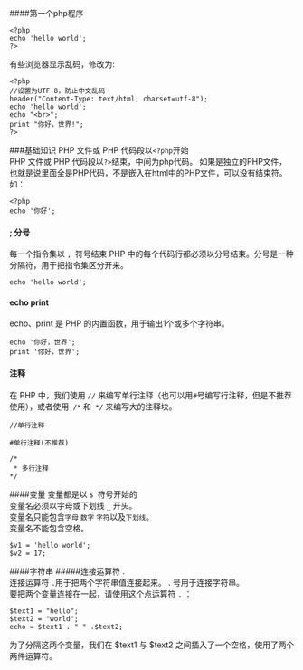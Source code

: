 ####第一个php程序

    <?php
    echo 'hello world';
    ?>

有些浏览器显示乱码，修改为:

    <?php
    //设置为UTF-8，防止中文乱码
    header("Content-Type: text/html; charset=utf-8");
    echo 'hello world';
    echo "<br>";
    print "你好，世界!";
    ?>

###基础知识
PHP 文件或 PHP 代码段以`<?php`开始        
PHP 文件或 PHP 代码段以`?>`结束，中间为php代码。 如果是独立的PHP文件，也就是说里面全是PHP代码，不是嵌入在html中的PHP文件，可以没有结束符。如：     

    <?php
    echo '你好';

####  ;  分号
每一个指令集以 `; `符号结束 PHP 中的每个代码行都必须以分号结束。分号是一种分隔符，用于把指令集区分开来。 

    echo 'hello world';

####  echo  print
echo、print 是 PHP 的内置函数，用于输出1个或多个字符串。  

    echo '你好，世界';
    print '你好，世界';

#### 注释    
在 PHP 中，我们使用 `//` 来编写单行注释（也可以用`#`号编写行注释，但是不推荐使用），或者使用` /*` 和` */` 来编写大的注释块。

    //单行注释
    
    #单行注释(不推荐)
    
    /*
     * 多行注释
    */

####变量
变量都是以 `$ `符号开始的    
变量名必须以字母或下划线 `_` 开头。         
变量名只能包含`字母` `数字` `字符`以及`下划线`。          
变量名不能包含空格。          

    $v1 = 'hello world';
    $v2 = 17;

####字符串
#####连接运算符  .  
连接运算符 `.`用于把两个字符串值连接起来。 . 号用于连接字符串。           
要把两个变量连接在一起，请使用这个点运算符 `.` ：

    $text1 = "hello";
    $text2 = "world";
    echo = $text1 . " " .$text2;

为了分隔这两个变量，我们在 $text1 与 $text2 之间插入了一个空格，使用了两个两件运算符。

